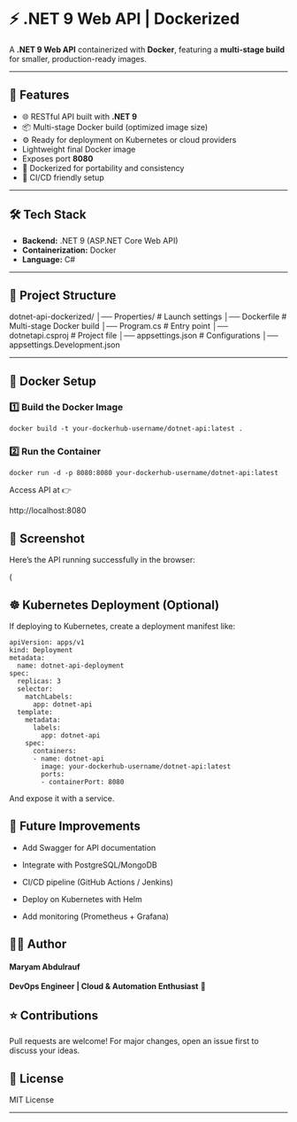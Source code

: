 # ⚡ .NET 9 Web API | Dockerized

A **.NET 9 Web API** containerized with **Docker**, featuring a **multi-stage build** for smaller, production-ready images.  

---

## 🚀 Features
- 🌐 RESTful API built with **.NET 9**
- 📦 Multi-stage Docker build (optimized image size)
- ⚙️ Ready for deployment on Kubernetes or cloud providers
- Lightweight final Docker image
- Exposes port **8080**
- 🐳 Dockerized for portability and consistency
- 🔄 CI/CD friendly setup

---

## 🛠️ Tech Stack
- **Backend:** .NET 9 (ASP.NET Core Web API)
- **Containerization:** Docker
- **Language:** C#

---

## 📂 Project Structure

dotnet-api-dockerized/
│── Properties/ # Launch settings
│── Dockerfile # Multi-stage Docker build
│── Program.cs # Entry point
│── dotnetapi.csproj # Project file
│── appsettings.json # Configurations
│── appsettings.Development.json


---

## 🐳 Docker Setup

### 1️⃣ Build the Docker Image
```
docker build -t your-dockerhub-username/dotnet-api:latest .

```
### 2️⃣ Run the Container
```
docker run -d -p 8080:8080 your-dockerhub-username/dotnet-api:latest
```

Access API at 👉

http://localhost:8080

## 📸 Screenshot

Here’s the API running successfully in the browser:

(

## ☸️ Kubernetes Deployment (Optional)

If deploying to Kubernetes, create a deployment manifest like:
```
apiVersion: apps/v1
kind: Deployment
metadata:
  name: dotnet-api-deployment
spec:
  replicas: 3
  selector:
    matchLabels:
      app: dotnet-api
  template:
    metadata:
      labels:
        app: dotnet-api
    spec:
      containers:
      - name: dotnet-api
        image: your-dockerhub-username/dotnet-api:latest
        ports:
        - containerPort: 8080
```

And expose it with a service.


## 🔮 Future Improvements

- Add Swagger for API documentation

- Integrate with PostgreSQL/MongoDB

- CI/CD pipeline (GitHub Actions / Jenkins)

- Deploy on Kubernetes with Helm

- Add monitoring (Prometheus + Grafana)

## 👩‍💻 Author

#### Maryam Abdulrauf
**DevOps Engineer | Cloud & Automation Enthusiast** 🚀

## ⭐ Contributions

Pull requests are welcome! For major changes, open an issue first to discuss your ideas.

## 📜 License

MIT License


---

